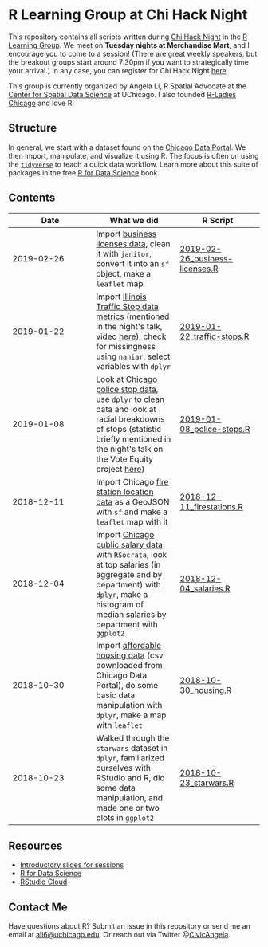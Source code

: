 
R Learning Group at Chi Hack Night
==================================

This repository contains all scripts written during [Chi Hack Night](https://chihacknight.org) in the [R Learning Group](https://github.com/chihacknight/breakout-groups/issues/173). We meet on **Tuesday nights at Merchandise Mart**, and I encourage you to come to a session! (There are great weekly speakers, but the breakout groups start around 7:30pm if you want to strategically time your arrival.) In any case, you can register for Chi Hack Night [here](https://www.eventbrite.com/e/chi-hack-night-registration-41703945624).

This group is currently organized by Angela Li, R Spatial Advocate at the [Center for Spatial Data Science](https://spatial.uchicago.edu) at UChicago. I also founded [R-Ladies Chicago](https://rladieschicago.org) and love R!

Structure
---------

In general, we start with a dataset found on the [Chicago Data Portal](https://data.cityofchicago.org/). We then import, manipulate, and visualize it using R. The focus is often on using the [`tidyverse`](https://www.tidyverse.org/) to teach a quick data workflow. Learn more about this suite of packages in the free [R for Data Science](https://r4ds.had.co.nz/) book.

Contents
--------

<table>
<colgroup>
<col width="33%" />
<col width="33%" />
<col width="33%" />
</colgroup>
<thead>
<tr class="header">
<th>Date</th>
<th>What we did</th>
<th>R Script</th>
</tr>
</thead>
<tbody>
<tr class="odd">
<td>2019-02-26</td>
<td>Import <a href="https://data.cityofchicago.org/Community-Economic-Development/Business-Licenses-Current-Active/uupf-x98q">business licenses data</a>, clean it with <code>janitor</code>, convert it into an <code>sf</code> object, make a <code>leaflet</code> map</td>
<td><a href="https://github.com/angela-li/r-learning-group/blob/master/R/2019-02-26_business-licenses.R">2019-02-26_business-licenses.R</a></td>
</tr>
<tr class="even">
<td>2019-01-22</td>
<td>Import <a href="https://d4q93323g8cmn.cloudfront.net/data/2017_metrics.csv">Illinois Traffic Stop data metrics</a> (mentioned in the night's talk, video <a href="https://chihacknight.org/events/2019/01/22/racial-disparities-IL-traffic-stops.html">here</a>), check for missingness using <code>naniar</code>, select variables with <code>dplyr</code></td>
<td><a href="https://github.com/angela-li/r-learning-group/blob/master/R/2019-01-22_traffic-stops.R">2019-01-22_traffic-stops.R</a></td>
</tr>
<tr class="odd">
<td>2019-01-08</td>
<td>Look at <a href="https://home.chicagopolice.org/isr-data/">Chicago police stop data</a>, use <code>dplyr</code> to clean data and look at racial breakdowns of stops (statistic briefly mentioned in the night's talk on the Vote Equity project <a href="https://chihacknight.org/events/2019/01/08/vote-equity-project.html">here</a>)</td>
<td><a href="https://github.com/angela-li/r-learning-group/blob/master/R/2019-01-08_police-stops.R">2019-01-08_police-stops.R</a></td>
</tr>
<tr class="even">
<td>2018-12-11</td>
<td>Import Chicago <a href="https://data.cityofchicago.org/Administration-Finance/Current-Employee-Names-Salaries-and-Position-Title/xzkq-xp2w">fire station location data</a> as a GeoJSON with <code>sf</code> and make a <code>leaflet</code> map with it</td>
<td><a href="https://github.com/angela-li/r-learning-group/blob/master/R/2018-12-11_firestations.R">2018-12-11_firestations.R</a></td>
</tr>
<tr class="odd">
<td>2018-12-04</td>
<td>Import <a href="https://data.cityofchicago.org/Administration-Finance/Current-Employee-Names-Salaries-and-Position-Title/xzkq-xp2w">Chicago public salary data</a> with <code>RSocrata</code>, look at top salaries (in aggregate and by department) with <code>dplyr</code>, make a histogram of median salaries by department with <code>ggplot2</code></td>
<td><a href="https://github.com/angela-li/r-learning-group/blob/master/R/2018-12-04_salaries.R">2018-12-04_salaries.R</a></td>
</tr>
<tr class="even">
<td>2018-10-30</td>
<td>Import <a href="https://data.cityofchicago.org/Community-Economic-Development/Affordable-Rental-Housing-Developments/s6ha-ppgi">affordable housing data</a> (csv downloaded from Chicago Data Portal), do some basic data manipulation with <code>dplyr</code>, make a map with <code>leaflet</code></td>
<td><a href="https://github.com/angela-li/r-learning-group/blob/master/R/2018-10-30_housing.R">2018-10-30_housing.R</a></td>
</tr>
<tr class="odd">
<td>2018-10-23</td>
<td>Walked through the <code>starwars</code> dataset in <code>dplyr</code>, familiarized ourselves with RStudio and R, did some data manipulation, and made one or two plots in <code>ggplot2</code></td>
<td><a href="https://github.com/angela-li/r-learning-group/blob/master/R/2018-10-23_starwars.R">2018-10-23_starwars.R</a></td>
</tr>
</tbody>
</table>

Resources
---------

-   [Introductory slides for sessions](https://docs.google.com/presentation/d/1qEyoOjJx1elaftrCnckWGMjFZ7xZaGP4fsQeAp9Zp5c/edit#slide=id.g4632030f2f_0_0)
-   [R for Data Science](https://spatial.uchicago.edu)
-   [RStudio Cloud](https://rstudio.cloud)

Contact Me
----------

Have questions about R? Submit an issue in this repository or send me an email at <ali6@uchicago.edu>. Or reach out via Twitter @[CivicAngela](https://twitter.com/CivicAngela).
